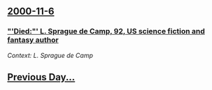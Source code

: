 ## [2000-11-6](/news/2000/11/6/index.md)

### ["'Died:"' L. Sprague de Camp, 92, US science fiction and fantasy author](/news/2000/11/6/died-l-sprague-de-camp-92-us-science-fiction-and-fantasy-author.md)
_Context: L. Sprague de Camp_

## [Previous Day...](/news/2000/11/5/index.md)

